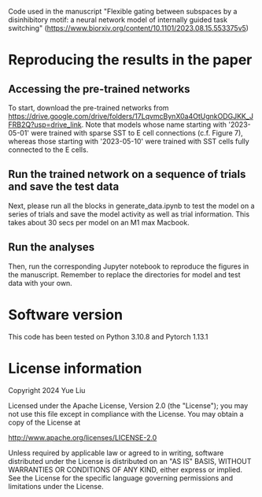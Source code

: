 Code used in the manuscript "Flexible gating between subspaces by a disinhibitory motif: a neural network model of internally guided task switching" (https://www.biorxiv.org/content/10.1101/2023.08.15.553375v5)

# Reproducing the results in the paper

## Accessing the pre-trained networks
To start, download the pre-trained networks from https://drive.google.com/drive/folders/17LqvmcBynX0a4OtUgnkODGJKK_JFRB2Q?usp=drive_link. Note that models whose name starting with '2023-05-01' were trained with sparse SST to E cell connections (c.f. Figure 7), whereas those starting with '2023-05-10' were trained with SST cells fully connected to the E cells.
## Run the trained network on a sequence of trials and save the test data
Next, please run all the blocks in generate_data.ipynb to test the model on a series of trials and save the model activity as well as trial information. This takes about 30 secs per model on an M1 max Macbook.
## Run the analyses
Then, run the corresponding Jupyter notebook to reproduce the figures in the manuscript. Remember to replace the directories for model and test data with your own.
# Software version
This code has been tested on Python 3.10.8 and Pytorch 1.13.1
# License information
Copyright 2024 Yue Liu

Licensed under the Apache License, Version 2.0 (the "License");
you may not use this file except in compliance with the License.
You may obtain a copy of the License at

 http://www.apache.org/licenses/LICENSE-2.0

Unless required by applicable law or agreed to in writing, software
distributed under the License is distributed on an "AS IS" BASIS,
WITHOUT WARRANTIES OR CONDITIONS OF ANY KIND, either express or implied.
See the License for the specific language governing permissions and
limitations under the License.
